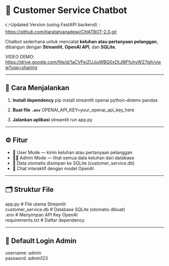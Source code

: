 # 💬 Customer Service Chatbot

 👉Updated Version (using FastAPI backend) : https://github.com/tiaratatyanadewi/CHATBOT-2.0.git

Chatbot sederhana untuk mencatat **keluhan atau pertanyaan pelanggan**, dibangun dengan **Streamlit**, **OpenAI API**, dan **SQLite**.

VIDEO DEMO: https://drive.google.com/file/d/1aCVFeiZUJjuWBQ0xDtJl8FfuhyW27gjh/view?usp=sharing

---

## 🚀 Cara Menjalankan

1. **Install dependency**
   pip install streamlit openai python-dotenv pandas

2. **Buat file `.env`**
   OPENAI_API_KEY=your_openai_api_key_here

3. **Jalankan aplikasi**
   streamlit run app.py

---

## ⚙️ Fitur

- 🧍 User Mode — kirim keluhan atau pertanyaan pelanggan  
- 🧑‍💼 Admin Mode — lihat semua data keluhan dari database  
- 💾 Data otomatis disimpan ke SQLite (customer_service.db)  
- 🤖 Chat interaktif dengan model OpenAI  

---

## 🗂️ Struktur File

app.py                # File utama Streamlit  
customer_service.db   # Database SQLite (otomatis dibuat)  
.env                  # Menyimpan API Key OpenAI  
requirements.txt      # Daftar dependency  

---

## 🔐 Default Login Admin

username: admin  
password: admin123  

